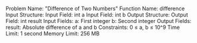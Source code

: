 Problem Name: "Difference of Two Numbers"
Function Name: difference
Input Structure:
Input Field: int a
Input Field: int b
Output Structure:
Output Field: int result
Input Fields:
  a: First integer
  b: Second integer
Output Fields:
  result: Absolute difference of a and b
Constraints: 0 ≤ a, b ≤ 10^9
Time Limit: 1 second
Memory Limit: 256 MB